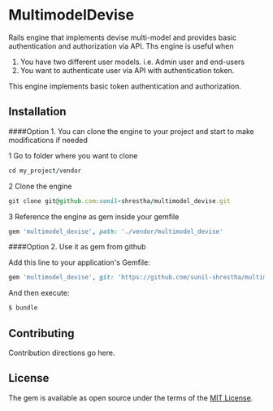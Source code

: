 # MultimodelDevise
Rails engine that implements devise multi-model and provides basic authentication and authorization via API.
Ths engine is useful when 
1. You have two different user models. i.e. Admin user and end-users
2. You want to authenticate user via API with authentication token.

This engine implements basic token authentication and authorization.


## Installation
####Option 1. You can clone the engine to your project and start to make modifications if needed

1 Go to folder where you want to clone
```ruby
cd my_project/vendor
```
2 Clone the engine

```ruby
git clone git@github.com:sunil-shrestha/multimodel_devise.git
```

3 Reference the engine as gem inside your gemfile
```ruby
gem 'multimodel_devise', path: './vendor/multimodel_devise'
```

####Option 2. Use it as gem from github

Add this line to your application's Gemfile:

```ruby
gem 'multimodel_devise', git: 'https://github.com/sunil-shrestha/multimodel_devise'
```

And then execute:
```bash
$ bundle
```



## Contributing
Contribution directions go here.

## License
The gem is available as open source under the terms of the [MIT License](http://opensource.org/licenses/MIT).
